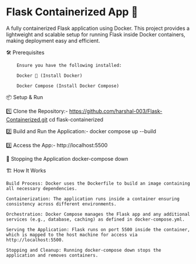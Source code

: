# Flask Containerized App 🐳
A fully containerized Flask application using Docker. This project provides a lightweight and scalable setup for running Flask inside Docker containers, making deployment easy and efficient.

  🛠️ Prerequisites

        Ensure you have the following installed:

        Docker 🐳 (Install Docker)

        Docker Compose (Install Docker Compose)

📦 Setup & Run

1️⃣ Clone the Repository:-
    https://github.com/harshal-003/Flask-Containerized.git
    cd flask-containerized

2️⃣ Build and Run the Application:-
    docker compose up --build

3️⃣ Access the App:-
    http://localhost:5500

🔧 Stopping the Application
    docker-compose down

🏗️ How It Works

    Build Process: Docker uses the Dockerfile to build an image containing all necessary dependencies.

    Containerization: The application runs inside a container ensuring consistency across different environments.

    Orchestration: Docker Compose manages the Flask app and any additional services (e.g., database, caching) as defined in docker-compose.yml.

    Serving the Application: Flask runs on port 5500 inside the container, which is mapped to the host machine for access via http://localhost:5500.

    Stopping and Cleanup: Running docker-compose down stops the application and removes containers.


